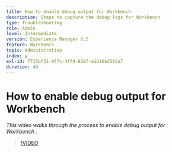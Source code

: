 ```yaml
---
title: How to enable debug output for Workbench
description: Steps to capture the debug logs for Workbench
type: Troubleshooting
role: Admin
level: Intermediate
version: Experience Manager 6.5
feature: Workbench
topic: Administration
index: y
exl-id: 7715bf31-9f7c-4ff9-828f-a1b16e35fda7
duration: 49
---
```

# How to enable debug output for Workbench

*This video walks through the process to enable debug output for Workbench .*

>[!VIDEO](https://video.tv.adobe.com/v/335497?quality=12&learn=on)
